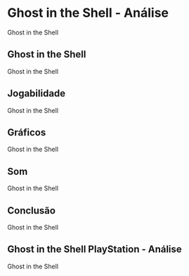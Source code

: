 ---
---

# Ghost in the Shell - Análise

Ghost in the Shell

## Ghost in the Shell

Ghost in the Shell

## Jogabilidade

Ghost in the Shell

## Gráficos

Ghost in the Shell

## Som

Ghost in the Shell

## Conclusão

Ghost in the Shell

## Ghost in the Shell PlayStation - Análise

Ghost in the Shell
